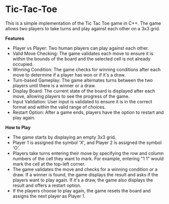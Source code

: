 # Tic-Tac-Toe
This is a simple implementation of the Tic Tac Toe game in C++. The game allows two players to take turns and play against each other on a 3x3 grid.

**Features**<br>
* Player vs Player: Two human players can play against each other.<br>
* Valid Move Checking: The game validates each move to ensure it is within the bounds of the board and the selected cell is not already occupied.<br>
* Winning Condition: The game checks for winning conditions after each move to determine if a player has won or if it's a draw.<br>
* Turn-based Gameplay: The game alternates turns between the two players until there is a winner or a draw.<br>
* Display Board: The current state of the board is displayed after each move, allowing players to see the progress of the game.<br>
* Input Validation: User input is validated to ensure it is in the correct format and within the valid range of choices.<br>
* Restart Option: After a game ends, players have the option to restart and play again.<br>

**How to Play**<br>
* The game starts by displaying an empty 3x3 grid.<br>
* Player 1 is assigned the symbol 'X', and Player 2 is assigned the symbol 'O'.<br>
* Players take turns entering their move by specifying the row and column numbers of the cell they want to mark. For example, entering "1 1" would mark the cell at the top-left corner.<br>
* The game validates the move and checks for a winning condition or a draw. If a winner is found, the game displays the result and asks if the players want to play again. If it's a draw, the game also displays the result and offers a restart option.<br>
* If the players choose to play again, the game resets the board and assigns the next player as Player 1.<br>
